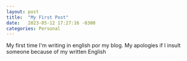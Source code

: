 ```yaml
---
layout: post
title:  "My First Post"
date:   2023-05-12 17:27:16 -0300
categories: Personal
---
```

My first time I'm writing in english por my blog.
My apologies if I insult someone because of my written English